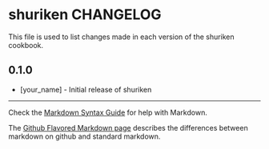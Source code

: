 shuriken CHANGELOG
==================

This file is used to list changes made in each version of the shuriken cookbook.

0.1.0
-----
- [your_name] - Initial release of shuriken

- - -
Check the [Markdown Syntax Guide](http://daringfireball.net/projects/markdown/syntax) for help with Markdown.

The [Github Flavored Markdown page](http://github.github.com/github-flavored-markdown/) describes the differences between markdown on github and standard markdown.
